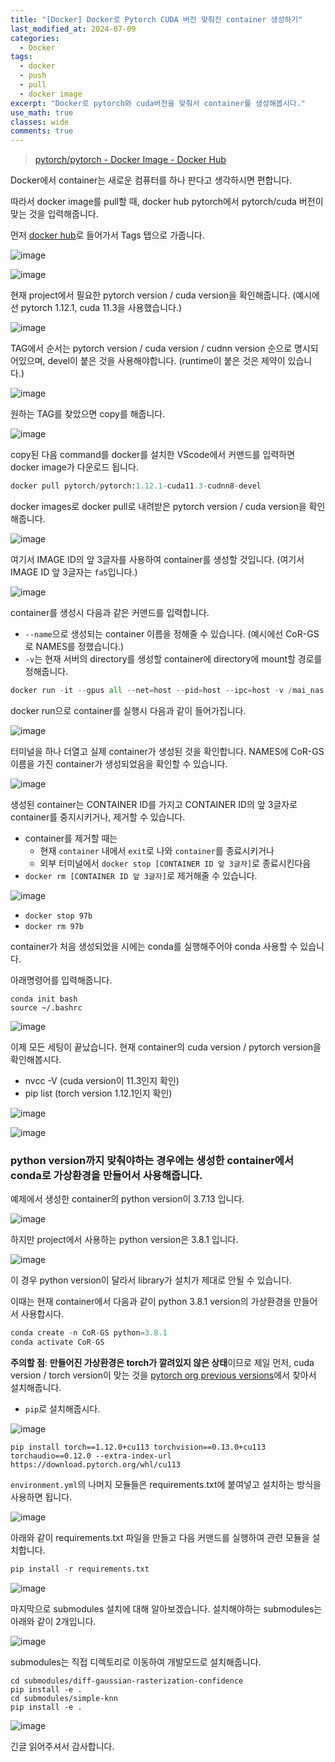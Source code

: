 ```yaml
---
title: "[Docker] Docker로 Pytorch CUDA 버전 맞춰진 container 생성하기"
last_modified_at: 2024-07-09
categories:
  - Docker
tags:
  - docker
  - push
  - pull
  - docker image
excerpt: "Docker로 pytorch와 cuda버전을 맞춰서 container를 생성해봅시다."
use_math: true
classes: wide
comments: true
---
```


> [pytorch/pytorch - Docker Image - Docker Hub](https://hub.docker.com/r/pytorch/pytorch)

Docker에서 container는 새로운 컴퓨터를 하나 판다고 생각하시면 편합니다.

따라서 docker image를 pull할 때, docker hub pytorch에서 pytorch/cuda 버전이 맞는 것을 입력해줍니다.

먼저 [docker hub](https://hub.docker.com/r/pytorch/pytorch)로 들어가서 Tags 탭으로 가줍니다.

![image](https://github.com/user-attachments/assets/7be81276-aed4-4cd3-8647-0bad90ada094)

![image](https://github.com/user-attachments/assets/695e43a7-15f2-4c4e-8359-20c2fca7af15)

현재 project에서 필요한 pytorch version / cuda version을 확인해줍니다. (예시에선 pytorch 1.12.1, cuda 11.3을 사용했습니다.)

![image](https://github.com/user-attachments/assets/4141c5cf-db58-40b3-b70e-a45a56318f1e)

TAG에서 순서는 pytorch version / cuda version / cudnn version 순으로 명시되어있으며, devel이 붙은 것을 사용해야합니다. (runtime이 붙은 것은 제약이 있습니다.)

![image](https://github.com/user-attachments/assets/184d3436-7a3b-47fb-a653-3ba3c980cc3f)

원하는 TAG를 찾았으면 copy를 해줍니다.

![image](https://github.com/user-attachments/assets/ae3abf89-2dab-463e-b963-dbad274e7805)

copy된 다음 command를 docker를 설치한 VScode에서 커맨드를 입력하면 docker image가 다운로드 됩니다.

```python
docker pull pytorch/pytorch:1.12.1-cuda11.3-cudnn8-devel
```

docker images로 docker pull로 내려받은 pytorch version / cuda version을 확인해줍니다.

![image](https://github.com/user-attachments/assets/569c62e2-2b3f-4171-8852-570f09517e14)

여기서 IMAGE ID의 앞 3글자를 사용하여 container를 생성할 것입니다. (여기서 IMAGE ID 앞 3글자는 `fa5`입니다.)

![image](https://github.com/user-attachments/assets/f5016b9a-c4fa-4cf4-acf6-3b16b3c308ee)

container를 생성시 다음과 같은 커맨드를 입력합니다. 

- `--name`으로 생성되는 container 이름을 정해줄 수 있습니다. (예시에선 CoR-GS로 NAMES를 정했습니다.)
- `-v`는 현재 서버의 directory를 생성할 container에 directory에 mount할 경로를 정해줍니다.

```python
docker run -it --gpus all --net=host --pid=host --ipc=host -v /mai_nas:/mai_nas --name CoR-GS fa5 /bin/bash
```

docker run으로 container를 실행시 다음과 같이 들어가집니다.

![image](https://github.com/user-attachments/assets/4033a939-8bdf-4a23-92fc-36dc58bbd705)

터미널을 하나 더열고 실제 container가 생성된 것을 확인합니다. NAMES에 CoR-GS 이름을 가진 container가 생성되었음을 확인할 수 있습니다.

![image](https://github.com/user-attachments/assets/671cd559-2879-463a-b868-9f69b1e10d68)

생성된 container는 CONTAINER ID를 가지고 CONTAINER ID의 앞 3글자로 container를 중지시키거나, 제거할 수 있습니다.

- container를 제거할 때는
  - 현재 `container` 내에서 `exit`로 나와 `container`를 종료시키거나
  - 외부 터미널에서 `docker stop [CONTAINER ID 앞 3글자]`로 종료시킨다음
- `docker rm [CONTAINER ID 앞 3글자]`로 제거해줄 수 있습니다.

![image](https://github.com/user-attachments/assets/827e24cd-c32a-4d35-bdd3-b3f7a0444a44)

- `docker stop 97b`
- `docker rm 97b`

container가 처음 생성되었을 시에는 conda를 실행해주어야 conda 사용할 수 있습니다.

아래명령어를 입력해줍니다.

```terminal
conda init bash
source ~/.bashrc
```  

![image](https://github.com/user-attachments/assets/ad79305d-93b3-47c5-ab2b-4c3e3e31bb16)

이제 모든 세팅이 끝났습니다. 현재 container의 cuda version / pytorch version을 확인해봅시다.

- nvcc -V (cuda version이 11.3인지 확인)
- pip list (torch version 1.12.1인지 확인)

![image](https://github.com/user-attachments/assets/410a457b-4a19-4ca4-8c3b-30af4f7cea57)

![image](https://github.com/user-attachments/assets/d3e42c35-9836-496d-a0d6-a0921338bbbd)

### python version까지 맞춰야하는 경우에는 생성한 container에서 conda로 가상환경을 만들어서 사용해줍니다.

예제에서 생성한 container의 python version이 3.7.13 입니다.

![image](https://github.com/user-attachments/assets/396fdb42-17c5-4500-af4d-c3d08390fdbf)

하지만 project에서 사용하는 python version은 3.8.1 입니다.

![image](https://github.com/user-attachments/assets/ba27fab7-e8a1-487f-81f5-d7f4010ae637)

이 경우 python version이 달라서 library가 설치가 제대로 안될 수 있습니다.

이때는 현재 container에서 다음과 같이 python 3.8.1 version의 가상환경을 만들어서 사용합시다.

```python
conda create -n CoR-GS python=3.8.1
conda activate CoR-GS
```

**주의할 점**: **만들어진 가상환경은 torch가 깔려있지 않은 상태**이므로 제일 먼저, cuda version / torch version이 맞는 것을 [pytorch org previous versions](https://pytorch.org/get-started/previous-versions/)에서 찾아서 설치해줍니다.

- `pip`로 설치해줍시다.

![image](https://github.com/user-attachments/assets/8513c30f-00cb-4bc9-97f2-8c32c12187fb)

```terminal
pip install torch==1.12.0+cu113 torchvision==0.13.0+cu113 torchaudio==0.12.0 --extra-index-url https://download.pytorch.org/whl/cu113
```

`environment.yml`의 나머지 모듈들은 requirements.txt에 붙여넣고 설치하는 방식을 사용하면 됩니다.

![image](https://github.com/user-attachments/assets/9d259f1e-93f1-4832-ad42-292d099837c9)

아래와 같이 requirements.txt 파일을 만들고 다음 커맨드를 실행하여 관련 모듈을 설치합니다.

```python
pip install -r requirements.txt
```

![image](https://github.com/user-attachments/assets/f868c17d-79fb-4295-8ef7-ee373a0e4240)

마지막으로 submodules 설치에 대해 알아보겠습니다. 설치해야하는 submodules는 아래와 같이 2개입니다.

![image](https://github.com/user-attachments/assets/877ffff2-cb94-4e54-9cbf-a48ea810bdee)

submodules는 직접 디렉토리로 이동하여 개발모드로 설치해줍니다.

```terminal
cd submodules/diff-gaussian-rasterization-confidence
pip install -e .
cd submodules/simple-knn
pip install -e .
```

![image](https://github.com/user-attachments/assets/283bcbb0-b418-4baa-a9ea-ebab12348152)


긴글 읽어주셔서 감사합니다.

